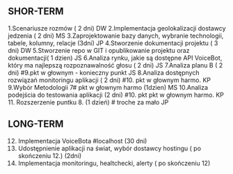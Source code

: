 
## SHOR-TERM
1.Scenariusze rozmów ( 2 dni) DW
2.Implementacja geolokalizacji dostawcy jedzenia ( 2 dni) MS
3.Zaprojektowanie bazy danych, wybranie technologii, tabele, kolumny, relacje (3dni) JP
4.Stworzenie dokumentacji projektu ( 3 dni) DW
5.Stworzenie repo w GIT i opublikowanie projektu oraz dokumentacji( 1 dzien) JS
6.Analiza rynku, jakie są dostępne API VoiceBot, który ma najlepszą rozpoznawalność głosu ( 2 dni) JS
7.Analiza planu B ( 2 dni) #9.pkt w głownym - konieczny punkt JS
8.Analiza dostępnych rozwiązań monitoringu aplikacji ( 2 dni) #10. pkt w głownym harmo. KP
9.Wybór Metodologii 7# pkt w głownym harmo (1dzien) MS
10.Analiza podejścia do testowania aplikacji (2 dni) #10. pkt pkt w głownym harmo. KP
11. Rozszerzenie puntku 8.  (1 dzień) # troche za mało JP


## LONG-TERM
12. Implementacja VoiceBota #localhost (30 dni)
13. Udostępnienie aplikacji na świat, wybór dostawcy hostingu (  po skończeniu 12.) (2dni)
14. Implementacja monitoringu, healtchecki, alerty ( po skończeniu 12)
